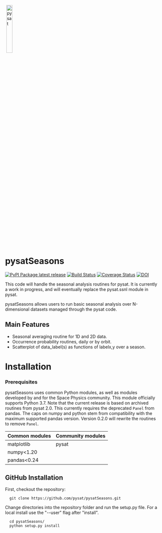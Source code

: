 <div align="left">
        <img height="0" width="0px">
        <img width="20%" src="/poweredbypysat.png" alt="pysat" title="pysat"</img>
</div>

# pysatSeasons
[![PyPI Package latest release](https://img.shields.io/pypi/v/pysatSeasons.svg)](https://pypi.python.org/pypi/pysatSeasons)
[![Build Status](https://github.com/github/docs/actions/workflows/main.yml/badge.svg)](https://github.com/github/docs/actions/workflows/main.yml/badge.svg)
[![Coverage Status](https://coveralls.io/repos/github/pysat/pysatSeasons/badge.svg?branch=main)](https://coveralls.io/github/pysat/pysatSeasons?branch=main)
[![DOI](https://zenodo.org/badge/209365329.svg)](https://zenodo.org/badge/latestdoi/209365329)



This code will handle the seasonal analysis routines for pysat.  It is currently a work in progress, and will eventually replace the pysat.ssnl module in pysat.

pysatSeasons allows users to run basic seasonal analysis over N-dimensional datasets managed through the pysat code.

Main Features
-------------
- Seasonal averaging routine for 1D and 2D data.
- Occurrence probability routines, daily or by orbit.
- Scatterplot of data_label(s) as functions of labelx,y
    over a season.


# Installation

### Prerequisites

pysatSeasons uses common Python modules, as well as modules developed by
and for the Space Physics community.  This module officially supports
Python 3.7.  Note that the current release is based on archived routines from
pysat 2.0.  This currently requires the deprecated `Panel` from pandas.
The caps on numpy and python stem from compatibility with the maximum
supported pandas version.  Version 0.2.0 will rewrite the routines to remove
`Panel`.

| Common modules | Community modules |
| -------------- | ----------------- |
| matplotlib     | pysat             |
| numpy<1.20     |                   |
| pandas<0.24    |                   |


## GitHub Installation

First, checkout the repository:

```
  git clone https://github.com/pysat/pysatSeasons.git
```

Change directories into the repository folder and run the setup.py file.  For
a local install use the "--user" flag after "install".

```
  cd pysatSeasons/
  python setup.py install
```
